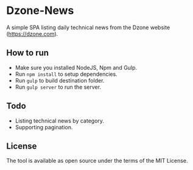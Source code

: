 # Dzone-News

A simple SPA listing daily technical news from the Dzone website (https://dzone.com).

## How to run

- Make sure you installed NodeJS, Npm and Gulp.
- Run `npm install` to setup dependencies.
- Run `gulp` to build destination folder.
- Run `gulp server` to run the server.

## Todo

- Listing technical news by category.
- Supporting pagination.

## License

The tool is available as open source under the terms of the MIT License.

